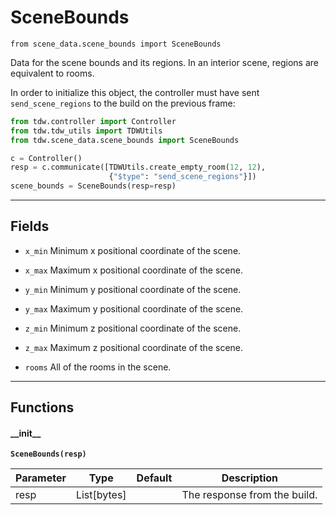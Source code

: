 # SceneBounds

`from scene_data.scene_bounds import SceneBounds`

Data for the scene bounds and its regions. In an interior scene, regions are equivalent to rooms.

In order to initialize this object, the controller must have sent `send_scene_regions` to the build on the previous frame:

```python
from tdw.controller import Controller
from tdw.tdw_utils import TDWUtils
from tdw.scene_data.scene_bounds import SceneBounds

c = Controller()
resp = c.communicate([TDWUtils.create_empty_room(12, 12),
                      {"$type": "send_scene_regions"}])
scene_bounds = SceneBounds(resp=resp)
```

***

## Fields

- `x_min` Minimum x positional coordinate of the scene.

- `x_max` Maximum x positional coordinate of the scene.

- `y_min` Minimum y positional coordinate of the scene.

- `y_max` Maximum y positional coordinate of the scene.

- `z_min` Minimum z positional coordinate of the scene.

- `z_max` Maximum z positional coordinate of the scene.

- `rooms` All of the rooms in the scene.

***

## Functions

#### \_\_init\_\_

**`SceneBounds(resp)`**

| Parameter | Type | Default | Description |
| --- | --- | --- | --- |
| resp |  List[bytes] |  | The response from the build. |

